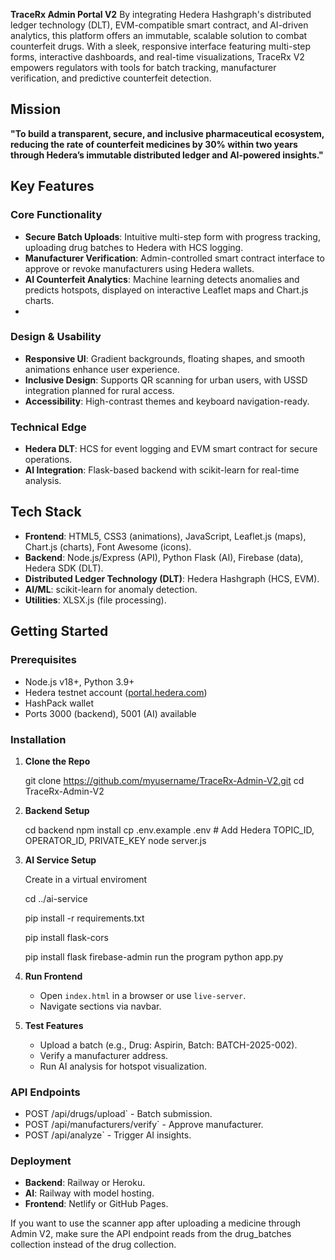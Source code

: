 **TraceRx Admin Portal V2** By integrating Hedera Hashgraph's distributed ledger technology (DLT), EVM-compatible smart contract, and AI-driven analytics, this platform offers an immutable, scalable solution to combat counterfeit drugs. With a sleek, responsive interface featuring multi-step forms, interactive dashboards, and real-time visualizations, TraceRx V2 empowers regulators with tools for batch tracking, manufacturer verification, and predictive counterfeit detection.

## Mission
**"To build a transparent, secure, and inclusive pharmaceutical ecosystem, reducing the rate of counterfeit medicines by 30% within two years through Hedera’s immutable distributed ledger and AI-powered insights."**

##  Key Features

### Core Functionality
- **Secure Batch Uploads**: Intuitive multi-step form with progress tracking, uploading drug batches to Hedera with HCS logging.
- **Manufacturer Verification**: Admin-controlled smart contract interface to approve or revoke manufacturers using Hedera wallets.
- **AI Counterfeit Analytics**: Machine learning detects anomalies and predicts hotspots, displayed on interactive Leaflet maps and Chart.js charts.
- 
### Design & Usability
- **Responsive UI**: Gradient backgrounds, floating shapes, and smooth animations enhance user experience.
- **Inclusive Design**: Supports QR scanning for urban users, with USSD integration planned for rural access.
- **Accessibility**: High-contrast themes and keyboard navigation-ready.

### Technical Edge
- **Hedera DLT**: HCS for event logging and EVM smart contract for secure operations.
- **AI Integration**: Flask-based backend with scikit-learn for real-time analysis.

##  Tech Stack

- **Frontend**: HTML5, CSS3 (animations), JavaScript, Leaflet.js (maps), Chart.js (charts), Font Awesome (icons).
- **Backend**: Node.js/Express (API), Python Flask (AI), Firebase (data), Hedera SDK (DLT).
- **Distributed Ledger Technology (DLT)**: Hedera Hashgraph (HCS, EVM).
- **AI/ML**: scikit-learn for anomaly detection.
- **Utilities**: XLSX.js (file processing).

##  Getting Started

### Prerequisites
- Node.js v18+, Python 3.9+
- Hedera testnet account ([portal.hedera.com](https://portal.hedera.com))
- HashPack wallet
- Ports 3000 (backend), 5001 (AI) available

### Installation

1. **Clone the Repo**

   git clone https://github.com/myusername/TraceRx-Admin-V2.git
   cd TraceRx-Admin-V2
   

2. **Backend Setup**
   
   cd backend
   npm install
   cp .env.example .env  # Add Hedera TOPIC_ID, OPERATOR_ID, PRIVATE_KEY
   node server.js
   

3. **AI Service Setup**
   
   Create in a virtual enviroment
   
   cd ../ai-service
   
   pip install -r requirements.txt
   
   pip install flask-cors
   
   pip install flask firebase-admin
   run the program
   python app.py
   

4. **Run Frontend**
   - Open `index.html` in a browser or use `live-server`.
   - Navigate sections via navbar.

5. **Test Features**
   - Upload a batch (e.g., Drug: Aspirin, Batch: BATCH-2025-002).
   - Verify a manufacturer address.
   - Run AI analysis for hotspot visualization.

### API Endpoints
- POST /api/drugs/upload` - Batch submission.
- POST /api/manufacturers/verify` - Approve manufacturer.
- POST /api/analyze` - Trigger AI insights.

### Deployment
- **Backend**: Railway or Heroku.
- **AI**: Railway with model hosting.
- **Frontend**: Netlify or GitHub Pages.

If you want to use the scanner app after uploading a medicine through Admin V2, make sure the API endpoint reads from the drug_batches collection instead of the drug collection.
